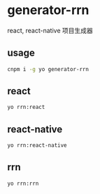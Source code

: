 # generator-rrn

react, react-native 项目生成器

## usage
```bash
cnpm i -g yo generator-rrn
```

## react
```bash
yo rrn:react
```

## react-native
```bash
yo rrn:react-native
```

## rrn
```bash
yo rrn:rrn
```
